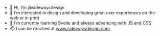 - 👋 Hi, I’m @sidewaysdesign
- 👀 I’m interested in design and developing great user experiences on the web or in print
- 🌱 I’m currently learning Svelte and always advancing with JS and CSS
- 📫 I can be reached at www.sidewaysdesign.com

<!---
sidewaysdesign/sidewaysdesign is a ✨ special ✨ repository because its `README.md` (this file) appears on your GitHub profile.
You can click the Preview link to take a look at your changes.
--->
